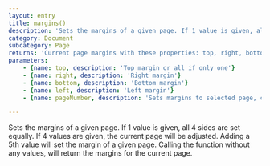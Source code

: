 ```yaml
---
layout: entry
title: margins()
description: 'Sets the margins of a given page. If 1 value is given, all 4 sides are set equally. If 4 values are given, the current page will be adjusted. Adding a 5th value will set the margin of a given page. Calling the function without any values, will return the margins for the current page.'
category: Document
subcategory: Page
returns: 'Current page margins with these properties: top, right, bottom, left'
parameters:
    - {name: top, description: 'Top margin or all if only one'}
    - {name: right, description: 'Right margin'}
    - {name: bottom, description: 'Bottom margin'}
    - {name: left, description: 'Left margin'}
    - {name: pageNumber, description: 'Sets margins to selected page, currentPage() if left blank'}

---
```

Sets the margins of a given page. If 1 value is given, all 4 sides are set equally. If 4 values are given, the current page will be adjusted. Adding a 5th value will set the margin of a given page. Calling the function without any values, will return the margins for the current page.
